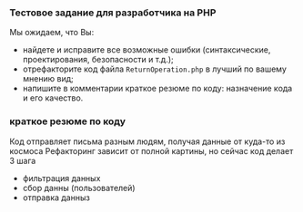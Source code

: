 ### Тестовое задание для разработчика на PHP
Мы ожидаем, что Вы:
* найдете и исправите все возможные ошибки (синтаксические, проектирования, безопасности и т.д.);
* отрефакторите код файла `ReturnOperation.php` в лучший по вашему мнению вид;
* напишите в комментарии краткое резюме по коду: назначение кода и его качество.


### краткое резюме по коду
Код отправляет письма разным людям, получая данные от куда-то из космоса
Рефакторинг зависит от полной картины, но сейчас код делает 3 шага
- фильтрация данных
- сбор данны (пользователей)
- отправка данныз